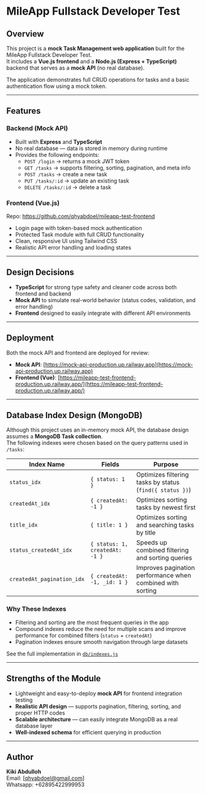 # MileApp Fullstack Developer Test

## Overview

This project is a **mock Task Management web application** built for the MileApp Fullstack Developer Test.  
It includes a **Vue.js frontend** and a **Node.js (Express + TypeScript)** backend that serves as a **mock API** (no real database).

The application demonstrates full CRUD operations for tasks and a basic authentication flow using a mock token.

---

## Features

### Backend (Mock API)

- Built with **Express** and **TypeScript**
- No real database — data is stored in memory during runtime
- Provides the following endpoints:
  - `POST /login` → returns a mock JWT token
  - `GET /tasks` → supports filtering, sorting, pagination, and meta info
  - `POST /tasks` → create a new task
  - `PUT /tasks/:id` → update an existing task
  - `DELETE /tasks/:id` → delete a task

### Frontend (Vue.js)

Repo: https://github.com/qhyabdoel/mileapp-test-frontend

- Login page with token-based mock authentication
- Protected Task module with full CRUD functionality
- Clean, responsive UI using Tailwind CSS
- Realistic API error handling and loading states

---

## Design Decisions

- **TypeScript** for strong type safety and cleaner code across both frontend and backend
- **Mock API** to simulate real-world behavior (status codes, validation, and error handling)
- **Frontend** designed to easily integrate with different API environments

---

## Deployment

Both the mock API and frontend are deployed for review:

- **Mock API**: [https://mock-api-production.up.railway.app](https://mock-api-production.up.railway.app)
- **Frontend (Vue)**: [https://mileapp-test-frontend-production.up.railway.app/](https://mileapp-test-frontend-production.up.railway.app/)

---

## Database Index Design (MongoDB)

Although this project uses an in-memory mock API, the database design assumes a **MongoDB Task collection**.  
The following indexes were chosen based on the query patterns used in `/tasks`:

| Index Name                 | Fields                         | Purpose                                                    |
| -------------------------- | ------------------------------ | ---------------------------------------------------------- |
| `status_idx`               | `{ status: 1 }`                | Optimizes filtering tasks by status (`find({ status })`)   |
| `createdAt_idx`            | `{ createdAt: -1 }`            | Optimizes sorting tasks by newest first                    |
| `title_idx`                | `{ title: 1 }`                 | Optimizes sorting and searching tasks by title             |
| `status_createdAt_idx`     | `{ status: 1, createdAt: -1 }` | Speeds up combined filtering and sorting queries           |
| `createdAt_pagination_idx` | `{ createdAt: -1, _id: 1 }`    | Improves pagination performance when combined with sorting |

### Why These Indexes

- Filtering and sorting are the most frequent queries in the app
- Compound indexes reduce the need for multiple scans and improve performance for combined filters (`status` + `createdAt`)
- Pagination indexes ensure smooth navigation through large datasets

See the full implementation in [`db/indexes.js`](./db/indexes.js)

---

## Strengths of the Module

- Lightweight and easy-to-deploy **mock API** for frontend integration testing
- **Realistic API design** — supports pagination, filtering, sorting, and proper HTTP codes
- **Scalable architecture** — can easily integrate MongoDB as a real database layer
- **Well-indexed schema** for efficient querying in production

---

## Author

**Kiki Abdulloh**  
Email: [qhyabdoel@gmail.com]  
Whatsapp: +62895422999953
